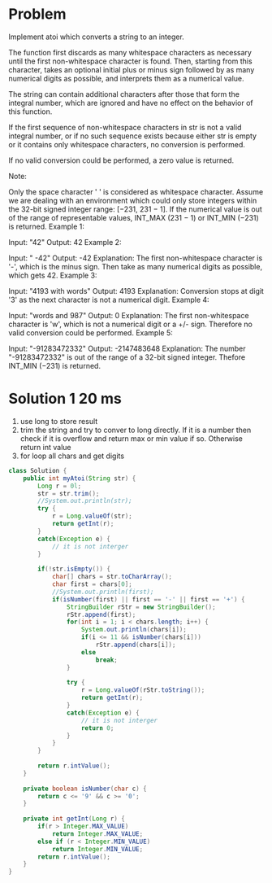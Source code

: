 # Problem

Implement atoi which converts a string to an integer.

The function first discards as many whitespace characters as necessary until the first non-whitespace character is found. Then, starting from this character, takes an optional initial plus or minus sign followed by as many numerical digits as possible, and interprets them as a numerical value.

The string can contain additional characters after those that form the integral number, which are ignored and have no effect on the behavior of this function.

If the first sequence of non-whitespace characters in str is not a valid integral number, or if no such sequence exists because either str is empty or it contains only whitespace characters, no conversion is performed.

If no valid conversion could be performed, a zero value is returned.

Note:

Only the space character ' ' is considered as whitespace character.
Assume we are dealing with an environment which could only store integers within the 32-bit signed integer range: [−231,  231 − 1]. If the numerical value is out of the range of representable values, INT_MAX (231 − 1) or INT_MIN (−231) is returned.
Example 1:

Input: "42"
Output: 42
Example 2:

Input: "   -42"
Output: -42
Explanation: The first non-whitespace character is '-', which is the minus sign.
             Then take as many numerical digits as possible, which gets 42.
Example 3:

Input: "4193 with words"
Output: 4193
Explanation: Conversion stops at digit '3' as the next character is not a numerical digit.
Example 4:

Input: "words and 987"
Output: 0
Explanation: The first non-whitespace character is 'w', which is not a numerical 
             digit or a +/- sign. Therefore no valid conversion could be performed.
Example 5:

Input: "-91283472332"
Output: -2147483648
Explanation: The number "-91283472332" is out of the range of a 32-bit signed integer.
             Thefore INT_MIN (−231) is returned.
             
             
# Solution 1 20 ms
1. use long to store result 
2. trim the string and try to conver to long directly. If it is a number then check if it is overflow and return max or min value if so. Otherwise return int value
3. for loop all chars and get digits 

```java
class Solution {
    public int myAtoi(String str) {
        Long r = 0l;
        str = str.trim();
        //System.out.println(str);
        try {
            r = Long.valueOf(str);
            return getInt(r);
        }
        catch(Exception e) {
            // it is not interger
        }
        
        if(!str.isEmpty()) {
            char[] chars = str.toCharArray();
            char first = chars[0];
            //System.out.println(first);
            if(isNumber(first) || first == '-' || first == '+') {
                StringBuilder rStr = new StringBuilder();
                rStr.append(first);
                for(int i = 1; i < chars.length; i++) {
                    System.out.println(chars[i]);
                    if(i <= 11 && isNumber(chars[i]))
                        rStr.append(chars[i]);
                    else 
                        break;
                }
                
                try {
                    r = Long.valueOf(rStr.toString());
                    return getInt(r);
                }
                catch(Exception e) {
                    // it is not interger
                    return 0;
                }
            }
        }
       
        return r.intValue();
    }
    
    private boolean isNumber(char c) {
        return c <= '9' && c >= '0';
    }
    
    private int getInt(Long r) {
        if(r > Integer.MAX_VALUE)
            return Integer.MAX_VALUE;
        else if (r < Integer.MIN_VALUE)
            return Integer.MIN_VALUE;
        return r.intValue();
    }
}
```
